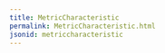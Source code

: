```yaml
---
title: MetricCharacteristic
permalink: MetricCharacteristic.html
jsonid: metriccharacteristic
---
```


